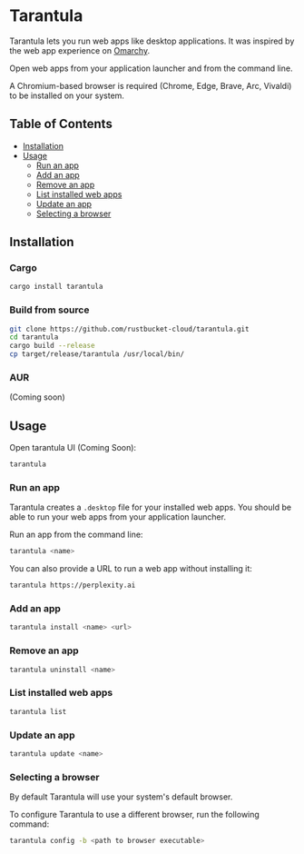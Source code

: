 # Tarantula

Tarantula lets you run web apps like desktop applications. It was inspired by the web app experience on [Omarchy](https://github.com/basecamp/omarchy).

Open web apps from your application launcher and from the command line.

A Chromium-based browser is required (Chrome, Edge, Brave, Arc, Vivaldi) to be installed on your system.

## Table of Contents

- [Installation](#installation)
- [Usage](#usage)
  - [Run an app](#run-an-app)
  - [Add an app](#add-an-app)
  - [Remove an app](#remove-an-app)
  - [List installed web apps](#list-installed-web-apps)
  - [Update an app](#update-an-app)
  - [Selecting a browser](#selecting-a-browser)

## Installation

### Cargo

```bash
cargo install tarantula
```

### Build from source

```bash
git clone https://github.com/rustbucket-cloud/tarantula.git
cd tarantula
cargo build --release
cp target/release/tarantula /usr/local/bin/
```

### AUR

(Coming soon)

## Usage

Open tarantula UI (Coming Soon):

```bash
tarantula
```

### Run an app

Tarantula creates a `.desktop` file for your installed web apps.
You should be able to run your web apps from your application launcher.

Run an app from the command line:

```bash
tarantula <name>
```

You can also provide a URL to run a web app without installing it:

```bash
tarantula https://perplexity.ai
```

### Add an app

```bash
tarantula install <name> <url>
```

### Remove an app

```bash
tarantula uninstall <name>
```

### List installed web apps

```bash
tarantula list
```

### Update an app

```bash
tarantula update <name>
```

### Selecting a browser

By default Tarantula will use your system's default browser.

To configure Tarantula to use a different browser, run the following command:

```bash
tarantula config -b <path to browser executable>
```
